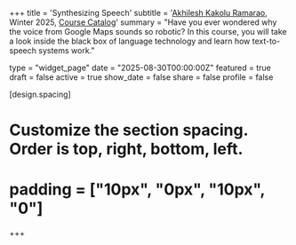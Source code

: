 +++
title = 'Synthesizing Speech'
subtitle = '[Akhilesh Kakolu Ramarao](https://slam.phil.hhu.de/authors/akhilesh/), Winter 2025, [Course Catalog](https://lsf.hhu.de/qisserver/servlet/de.his.servlet.RequestDispatcherServlet?state=verpublish&status=init&vmfile=no&publishid=270197&moduleCall=webInfo&publishConfFile=webInfo&publishSubDir=veranstaltung)'
summary = "Have you ever wondered why the voice from Google Maps sounds so robotic? In this course, you will take a look inside the black box of language technology and learn how text-to-speech systems work."

type = "widget_page"
date = "2025-08-30T00:00:00Z"
featured = true
draft = false
active = true
show_date = false
share = false
profile = false

[design.spacing]
  # Customize the section spacing. Order is top, right, bottom, left.
  # padding = ["10px", "0px", "10px", "0"]

+++

